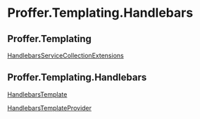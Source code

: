 # Proffer.Templating.Handlebars

## Proffer.Templating

[HandlebarsServiceCollectionExtensions](./proffer.templating.handlebarsservicecollectionextensions)

## Proffer.Templating.Handlebars

[HandlebarsTemplate](./proffer.templating.handlebars.handlebarstemplate)

[HandlebarsTemplateProvider](./proffer.templating.handlebars.handlebarstemplateprovider)
